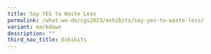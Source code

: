 ```yaml
---
title: Say YES to Waste Less
permalink: /what-we-do/cgs2023/exhibits/say-yes-to-waste-less/
variant: markdown
description: ""
third_nav_title: Exhibits
---
```


